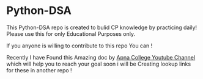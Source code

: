 # Python-DSA

This Python-DSA repo is created to bulid CP knowledge by practicing daily!
Please use this for only Educational Purposes only.


If you anyone is willing to contribute to this repo You can !


Recently I have Found this Amazing doc by [Apna College Youtube  Channel](https://docs.google.com/spreadsheets/u/0/d/1hXserPuxVoWMG9Hs7y8wVdRCJTcj3xMBAEYUOXQ5Xag/htmlview#) which will help you to reach your goal soon i will be Creating lookup links for these in another repo !
